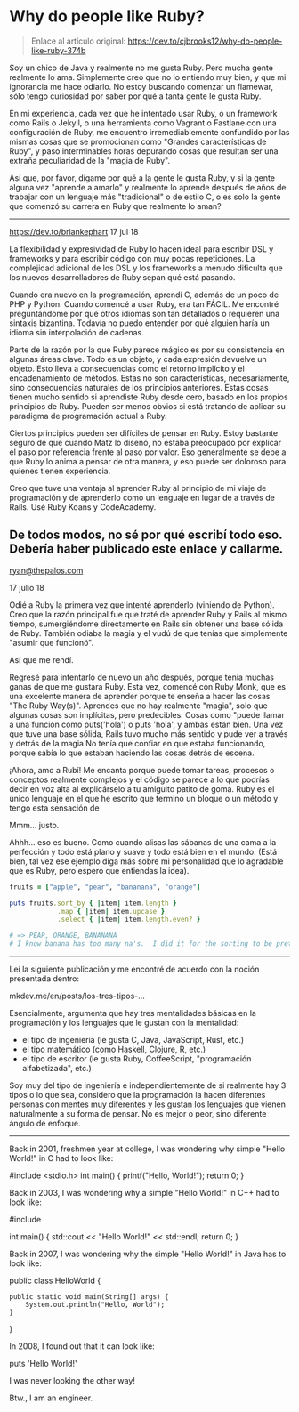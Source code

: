 
# Why do people like Ruby?

> Enlace al artículo original: https://dev.to/cjbrooks12/why-do-people-like-ruby-374b

Soy un chico de Java y realmente no me gusta Ruby. Pero mucha gente realmente lo ama. Simplemente creo que no lo entiendo muy bien, y que mi ignorancia me hace odiarlo. No estoy buscando comenzar un flamewar, sólo tengo curiosidad por saber por qué a tanta gente le gusta Ruby.

En mi experiencia, cada vez que he intentado usar Ruby, o un framework como Rails o Jekyll, o una herramienta como Vagrant o Fastlane con una configuración de Ruby, me encuentro irremediablemente confundido por las mismas cosas que se promocionan como "Grandes características de Ruby", y paso interminables horas depurando cosas que resultan ser una extraña peculiaridad de la "magia de Ruby".

Así que, por favor, dígame por qué a la gente le gusta Ruby, y si la gente alguna vez "aprende a amarlo" y realmente lo aprende después de años de trabajar con un lenguaje más "tradicional" o de estilo C, o es solo la gente que comenzó su carrera en Ruby que realmente lo aman?

---
https://dev.to/briankephart
17 jul 18

La flexibilidad y expresividad de Ruby lo hacen ideal para escribir DSL y frameworks y para escribir código con muy pocas repeticiones. La complejidad adicional de los DSL y los frameworks a menudo dificulta que los nuevos desarrolladores de Ruby sepan qué está pasando.

Cuando era nuevo en la programación, aprendí C, además de un poco de PHP y Python. Cuando comencé a usar Ruby, era tan FÁCIL. Me encontré preguntándome por qué otros idiomas son tan detallados o requieren una sintaxis bizantina. Todavía no puedo entender por qué alguien haría un idioma sin interpolación de cadenas.

Parte de la razón por la que Ruby parece mágico es por su consistencia en algunas áreas clave. Todo es un objeto, y cada expresión devuelve un objeto. Esto lleva a consecuencias como el retorno implícito y el encadenamiento de métodos. Estas no son características, necesariamente, sino consecuencias naturales de los principios anteriores. Estas cosas tienen mucho sentido si aprendiste Ruby desde cero, basado en los propios principios de Ruby. Pueden ser menos obvios si está tratando de aplicar su paradigma de programación actual a Ruby.

Ciertos principios pueden ser difíciles de pensar en Ruby. Estoy bastante seguro de que cuando Matz lo diseñó, no estaba preocupado por explicar el paso por referencia frente al paso por valor. Eso generalmente se debe a que Ruby lo anima a pensar de otra manera, y eso puede ser doloroso para quienes tienen experiencia.

Creo que tuve una ventaja al aprender Ruby al principio de mi viaje de programación y de aprenderlo como un lenguaje en lugar de a través de Rails. Usé Ruby Koans y CodeAcademy.

De todos modos, no sé por qué escribí todo eso. Debería haber publicado este enlace y callarme.
---
ryan@thepalos.com

17 julio 18

Odié a Ruby la primera vez que intenté aprenderlo (viniendo de Python). Creo que la razón principal fue que traté de aprender Ruby y Rails al mismo tiempo, sumergiéndome directamente en Rails sin obtener una base sólida de Ruby. También odiaba la magia y el vudú de que tenías que simplemente "asumir que funcionó".

Así que me rendí.

Regresé para intentarlo de nuevo un año después, porque tenía muchas ganas de que me gustara Ruby. Esta vez, comencé con Ruby Monk, que es una excelente manera de aprender porque te enseña a hacer las cosas "The Ruby Way(s)". Aprendes que no hay realmente "magia", solo que algunas cosas son implícitas, pero predecibles. Cosas como "puede llamar a una función como puts('hola') o puts 'hola', y ambas están bien. Una vez que tuve una base sólida, Rails tuvo mucho más sentido y pude ver a través y detrás de la magia No tenía que confiar en que estaba funcionando, porque sabía lo que estaban haciendo las cosas detrás de escena.

¡Ahora, amo a Rubí! Me encanta porque puede tomar tareas, procesos o conceptos realmente complejos y el código se parece a lo que podrías decir en voz alta al explicárselo a tu amiguito patito de goma. Ruby es el único lenguaje en el que he escrito que termino un bloque o un método y tengo esta sensación de

Mmm... justo.

Ahhh... eso es bueno. Como cuando alisas las sábanas de una cama a la perfección y todo está plano y suave y todo está bien en el mundo. (Está bien, tal vez ese ejemplo diga más sobre mi personalidad que lo agradable que es Ruby, pero espero que entiendas la idea).

```ruby
fruits = ["apple", "pear", "bananana", "orange"]

puts fruits.sort_by { |item| item.length }
            .map { |item| item.upcase }
            .select { |item| item.length.even? }

# => PEAR, ORANGE, BANANANA
# I know banana has too many na's.  I did it for the sorting to be pretty.
```

---

Leí la siguiente publicación y me encontré de acuerdo con la noción presentada dentro:

mkdev.me/en/posts/los-tres-tipos-...

Esencialmente, argumenta que hay tres mentalidades básicas en la programación y los lenguajes que le gustan con la mentalidad:

* el tipo de ingeniería (le gusta C, Java, JavaScript, Rust, etc.)
* el tipo matemático (como Haskell, Clojure, R, etc.)
* el tipo de escritor (le gusta Ruby, CoffeeScript, "programación alfabetizada", etc.)

Soy muy del tipo de ingeniería e independientemente de si realmente hay 3 tipos o lo que sea, considero que la programación la hacen diferentes personas con mentes muy diferentes y les gustan los lenguajes que vienen naturalmente a su forma de pensar. No es mejor o peor, sino diferente ángulo de enfoque.

---

Back in 2001, freshmen year at college, I was wondering why simple "Hello World!" in C had to look like:

#include <stdio.h>
int main()
{
   printf("Hello, World!");
   return 0;
}

Back in 2003, I was wondering why a simple "Hello World!" in C++ had to look like:

#include <iostream>

int main()
{
  std::cout << "Hello World!" << std::endl;
  return 0;
}

Back in 2007, I was wondering why the simple "Hello World!" in Java has to look like:

public class HelloWorld {

    public static void main(String[] args) {
        System.out.println("Hello, World");
    }
}

In 2008, I found out that it can look like:

puts 'Hello World!'

I was never looking the other way!

Btw., I am an engineer.

